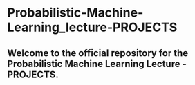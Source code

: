 # Probabilistic-Machine-Learning_lecture-PROJECTS

## Welcome to the official repository for the Probabilistic Machine Learning Lecture - PROJECTS.
